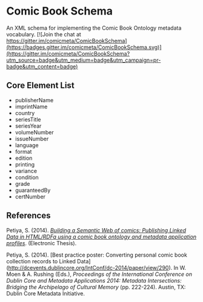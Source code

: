 # Comic Book Schema

An XML schema for implementing the Comic Book Ontology metadata vocabulary.
[![Join the chat at https://gitter.im/comicmeta/ComicBookSchema](https://badges.gitter.im/comicmeta/ComicBookSchema.svg)](https://gitter.im/comicmeta/ComicBookSchema?utm_source=badge&utm_medium=badge&utm_campaign=pr-badge&utm_content=badge)

## Core Element List

+ publisherName
+ imprintName
+ country
+ seriesTitle
+ seriesYear
+ volumeNumber
+ issueNumber
+ language
+ format
+ edition
+ printing
+ variance
+ condition
+ grade
+ guaranteedBy
+ certNumber


## References
Petiya, S. (2014). [*Building a Semantic Web of comics: Publishing Linked Data in HTML/RDFa using a comic book ontology and metadata application profiles*](http://rave.ohiolink.edu/etdc/view?acc_num=kent1416791055). (Electronic Thesis).

Petiya, S. (2014). [Best practice poster: Converting personal comic book collection records to Linked Data] (http://dcevents.dublincore.org/IntConf/dc-2014/paper/view/290). In W. Moen & A. Rushing (Eds.), *Proceedings of the International Conference on Dublin Core and Metadata Applications 2014: Metadata Intersections: Bridging the Archipelago of Cultural Memory* (pp. 222-224). Austin, TX: Dublin Core Metadata Initiative.
